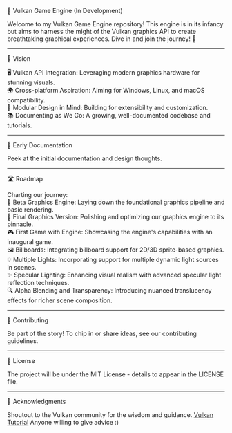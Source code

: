 🌌 Vulkan Game Engine (In Development)  
   
Welcome to my Vulkan Game Engine repository! This engine is in its infancy but aims to harness the might of the Vulkan graphics API to create breathtaking graphical experiences. Dive in and join the journey! 🚀  
   
---  
   
🎯 Vision  

🖥️ Vulkan API Integration: Leveraging modern graphics hardware for stunning visuals.  
🌍 Cross-platform Aspiration: Aiming for Windows, Linux, and macOS compatibility.  
🔧 Modular Design in Mind: Building for extensibility and customization.  
📚 Documenting as We Go: A growing, well-documented codebase and tutorials.  
   
---  
   
📖 Early Documentation  
   
Peek at the initial documentation and design thoughts.  
   
---  
   
🛣️ Roadmap  
   
Charting our journey:  
🎨 Beta Graphics Engine: Laying down the foundational graphics pipeline and basic rendering.  
🌟 Final Graphics Version: Polishing and optimizing our graphics engine to its pinnacle.  
🎮 First Game with Engine: Showcasing the engine's capabilities with an inaugural game.  
🖼️ Billboards: Integrating billboard support for 2D/3D sprite-based graphics.  
💡 Multiple Lights: Incorporating support for multiple dynamic light sources in scenes.  
✨ Specular Lighting: Enhancing visual realism with advanced specular light reflection techniques.  
🔍 Alpha Blending and Transparency: Introducing nuanced translucency effects for richer scene composition.  
   
---  
   
👥 Contributing  
   
Be part of the story! To chip in or share ideas, see our contributing guidelines.  
   
---  
   
📜 License  
   
The project will be under the MIT License - details to appear in the LICENSE file.  
   
---  
   
🙌 Acknowledgments  
   
Shoutout to the Vulkan community for the wisdom and guidance.
[Vulkan Tutorial](https://vulkan-tutorial.com/)
Anyone willing to give advice :)  
